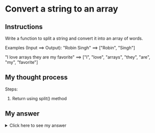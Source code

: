 # Convert a string to an array
## Instructions

Write a function to split a string and convert it into an array of words.

Examples (Input ==> Output):
"Robin Singh" ==> ["Robin", "Singh"]

"I love arrays they are my favorite" ==> ["I", "love", "arrays", "they", "are", "my", "favorite"]

## My thought process

Steps:
  1. Return using split() method

## My answer

<details> 
  <summary>Click here to see my answer</summary>

    public class Solution {
  
      public static String[] stringToArray(String s) {
        return s.split(" ");
      }
  
    }
    
</details>

